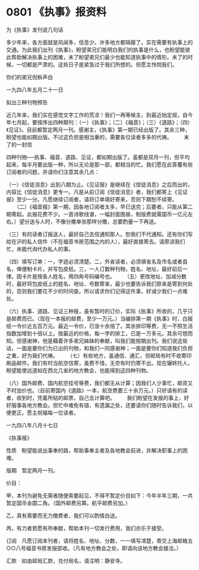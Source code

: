 # 0801 《执事》报资料

为《执事》发刊说几句话

多少年来，各方面就是风闻多，信息少。许多地方都隔膜了。实在需要有执事上的交通。为此我们出刊《执事》，盼望弟兄们能明白我们的执事是什么，也盼望能彼此帮助解决执事上的困难，末了盼望弟兄们最少也能知道执事中的情形。末了的时候，一切都是严肃的。这些日子是紧急过于我们所想的。但愿主怜悯我们。

你们的弟兄倪柝声白

一九四八年五月二十一日

拟出三种刊物预告

近几年来，我们实在感觉文字工作的荒凉！我们一再等候主，到最近始定规，自今年七月起，要按序出四种期刊：（一）《执事》；（二）《福音》；（三）《道路》；（四）《见证》。目前都暂定两月一刊。感谢主，《执事》第一期已经出版了。其余三种，盼望也能如期出版。不过这负担是相当重的，需要各位读者多多的代祷。 　　末了的一封信

四种刊物──执事、福音、道路、见证，都如期出版了。虽都是双月一刊，但平均起来，每半月要出版一种，所以无论是那一部，都相当的忙。我们愿在此答覆有些订阅者的问题，并请你们注意其余几点：

（一）《信徒消息》出到八期为止。《见证报》是继续在《信徒消息》之后而出的，内容比《信徒消息》更专一。凡是从前订阅《信徒消息》者，我们都寄上《见证报》至少一分。凡愿继续订阅者，请将订单填好寄来，否则下期恕不续寄。 　　（二）《福音报》第一期，因各地订阅者太多，早已送完；后要者，只能从第二期寄起。此报花费不少。一首诗歌线谱，一幅封面图昼，制版费就需国币一亿元左右。）望分送与人时，不像分撒单张那样分撒，总要酌量一下再送。

（三）有的读者订报送人，最好自己去信通知那人。恕我们不代通知。还有你们写给在沪的私人信件（不在福音书房范围之内的人），最好直接寄去。请原谅我们忙，未能代询代办私人的事。

（四）填写订单：一，字迹必须清楚。二，外省读者，必须填省名及市名或者县名，俾便制卡片，并写包皮纸。三，一人订数种刊物，姓名、地址，最好前后一律。因卡片是按各人姓名，用四角号码编号也。 　　（五）更改地址、加减分数时，最好将包皮纸上的姓名、地址、号数寄来，最少也要告诉我们原来是寄到何处的，否则我们要花不少的时间查。所以请求你们记得这件事，好减少我们一点难处。

（六）执事、道路、见证三种报，虽有暂时的订价，实际《执事》所收的，几乎只是邮费而已。（现在一本报的邮费，至少一万元。）当编排第一期《执事》时，白报纸一令价近五百万元。最近一令价，已涨十余倍了。其余排印等费，无一不照生活指数加增到十倍以上。按最近的价格，每一字的排工，已是一万多元。其余可想而知。但感谢神，他是藉着许多弟兄姊妹的奉献，叫我们能按期出刊。我们说这些话，一面是要你们为已出的刊物，和我们一同感谢神；一面是要你们知道我们负担之重，好为我们代祷。 　　（七）有些地方，虽通信、通汇，但邮局有时不收寄印刷品邮件。我们有时当航空信寄，虽费不惜，无奈有时仍寄不出。现在辗转托人，盼望能使远道如在西北几省的地方教会，也能得到这四种刊物。

（八）国外邮费、国内航空挂号等费，我们都无从计算；因我们人少事忙，邮资又不时加价也。（目前寄国内《道路》一本，航空费要三十余万元。）只好请有的读者，收到时，凭着所贴的邮票，自己去计算吧。 　　我们盼望在发报的事上，好好服事各地方教会。但忙中难免有错，有遗漏之处，还要请你们随时告诉我们，以便更正。愿主祝福每一位读者。

一九四八年八月十七日

《执事报》

性质　盼望能说出事奉的路，帮助事奉主者及各地教会前进，并解决职事上的困难。

版期　暂定两月一刊。

价目：

甲，本刊为避免无需者随便索要起见，不得不暂定价目如下：今年半年三期，一共暂定国币金圆二角。（国外邮费另算。航平邮费另加。）

乙，真有需要而无力缴费者，我们可以酌情白送。

丙，有力者若愿有所奉献，帮助本刊一切发行费用，我们亦乐于接受。

订阅　凡愿订阅本刊者，请将姓名、地址、分数，一一填写凊楚，寄交上海邮箱五○○八号福音书房发报部收。（凡有地方教会之处，即请向该地方教会接洽。）

汇款　如由邮局汇款，兑付局名，请注明：静安寺。


